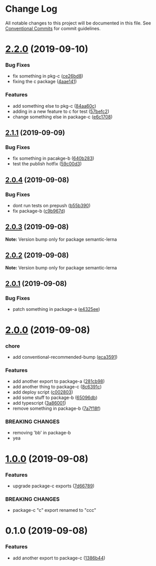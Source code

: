 # Change Log

All notable changes to this project will be documented in this file.
See [Conventional Commits](https://conventionalcommits.org) for commit guidelines.

# [2.2.0](https://github.com/farism/semantic-lerna/compare/v2.1.1...v2.2.0) (2019-09-10)


### Bug Fixes

* fix something in pkg-c ([ce26bd8](https://github.com/farism/semantic-lerna/commit/ce26bd8))
* fixing the c package ([4aae141](https://github.com/farism/semantic-lerna/commit/4aae141))


### Features

* add something else to pkg-c ([84aa60c](https://github.com/farism/semantic-lerna/commit/84aa60c))
* adding in a new feature to c for test ([57befc2](https://github.com/farism/semantic-lerna/commit/57befc2))
* change something else in package-c ([e6c1708](https://github.com/farism/semantic-lerna/commit/e6c1708))





## [2.1.1](https://github.com/farism/semantic-lerna/compare/v2.1.0...v2.1.1) (2019-09-09)


### Bug Fixes

* fix something in pacakge-b ([640b283](https://github.com/farism/semantic-lerna/commit/640b283))
* test the publish hotfix ([59c00d3](https://github.com/farism/semantic-lerna/commit/59c00d3))





## [2.0.4](https://github.com/farism/semantic-lerna/compare/v2.0.3...v2.0.4) (2019-09-08)


### Bug Fixes

* dont run tests on prepush ([b55b390](https://github.com/farism/semantic-lerna/commit/b55b390))
* fix package-b ([c9b967d](https://github.com/farism/semantic-lerna/commit/c9b967d))





## [2.0.3](https://github.com/farism/semantic-lerna/compare/v2.0.2...v2.0.3) (2019-09-08)

**Note:** Version bump only for package semantic-lerna





## [2.0.2](https://github.com/farism/semantic-lerna/compare/v2.0.1...v2.0.2) (2019-09-08)

**Note:** Version bump only for package semantic-lerna





## [2.0.1](https://github.com/farism/semantic-lerna/compare/v2.0.0...v2.0.1) (2019-09-08)


### Bug Fixes

* patch something in package-a ([e4325ee](https://github.com/farism/semantic-lerna/commit/e4325ee))





# [2.0.0](https://github.com/farism/semantic-lerna/compare/v1.0.0...v2.0.0) (2019-09-08)


### chore

* add conventional-recommended-bump ([eca3591](https://github.com/farism/semantic-lerna/commit/eca3591))


### Features

* add another export to package-a ([281cb98](https://github.com/farism/semantic-lerna/commit/281cb98))
* add another thing to package-c ([8c6391c](https://github.com/farism/semantic-lerna/commit/8c6391c))
* add deploy script ([c002803](https://github.com/farism/semantic-lerna/commit/c002803))
* add some stuff to package-b ([65096db](https://github.com/farism/semantic-lerna/commit/65096db))
* add typescript ([3a86001](https://github.com/farism/semantic-lerna/commit/3a86001))
* remove something in package-b ([7a7f18f](https://github.com/farism/semantic-lerna/commit/7a7f18f))


### BREAKING CHANGES

* removing 'bb' in package-b
* yea





# [1.0.0](https://github.com/farism/semantic-lerna/compare/v0.1.0...v1.0.0) (2019-09-08)


### Features

* upgrade package-c exports ([7d66789](https://github.com/farism/semantic-lerna/commit/7d66789))


### BREAKING CHANGES

* package-c "c" export renamed to "ccc"





# 0.1.0 (2019-09-08)


### Features

* add another export to package-c ([1386b44](https://github.com/farism/semantic-lerna/commit/1386b44))
